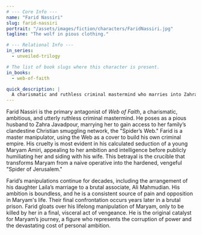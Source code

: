 ```yaml
---
# --- Core Info ---
name: "Farid Nassiri"
slug: farid-nassiri
portrait: "/assets/images/fiction/characters/FaridNassiri.jpg"
tagline: "The wolf in pious clothing."

# --- Relational Info ---
in_series:
  - unveiled-trilogy

# The list of book slugs where this character is present.
in_books:
  - web-of-faith

quick_description: |
  A charismatic and ruthless criminal mastermind who marries into Zahra's family to co-opt her smuggling network. His cruel betrayal of Maryam is the catalyst that creates "The Spider of Jerusalem."
---
```

Farid Nassiri is the primary antagonist of *Web of Faith*, a charismatic, ambitious, and utterly ruthless criminal mastermind. He poses as a pious husband to Zahra Javadpour, marrying her to gain access to her family’s clandestine Christian smuggling network, the "Spider’s Web." Farid is a master manipulator, using the Web as a cover to build his own criminal empire. His cruelty is most evident in his calculated seduction of a young Maryam Amiri, appealing to her ambition and intelligence before publicly humiliating her and siding with his wife. This betrayal is the crucible that transforms Maryam from a naive operative into the hardened, vengeful "Spider of Jerusalem."

Farid’s manipulations continue for decades, including the arrangement of his daughter Laila’s marriage to a brutal associate, Ali Mahmudian. His ambition is boundless, and he is a consistent source of pain and opposition in Maryam's life. Their final confrontation occurs years later in a brutal prison. Farid gloats over his lifelong manipulation of Maryam, only to be killed by her in a final, visceral act of vengeance. He is the original catalyst for Maryam’s journey, a figure who represents the corruption of power and the devastating cost of personal ambition.
